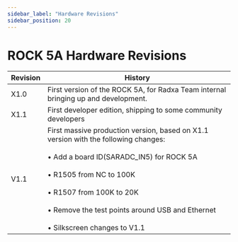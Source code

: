 ```yaml
---
sidebar_label: "Hardware Revisions"
sidebar_position: 20
---
```


# ROCK 5A Hardware Revisions

| Revision | History                                                                                                                                                                                                                                                                                             |
| -------- | --------------------------------------------------------------------------------------------------------------------------------------------------------------------------------------------------------------------------------------------------------------------------------------------------- |
| X1.0     | First version of the ROCK 5A, for Radxa Team internal bringing up and development.                                                                                                                                                                                                                  |
| X1.1     | First developer edition, shipping to some community developers                                                                                                                                                                                                                                      |
| V1.1     | First massive production version, based on X1.1 version with the following changes:<br></br>• Add a board ID(SARADC_IN5) for ROCK 5A<br></br>• R1505 from NC to 100K<br></br>• R1507 from 100K to 20K<br></br>• Remove the test points around USB and Ethernet<br></br>• Silkscreen changes to V1.1 |
